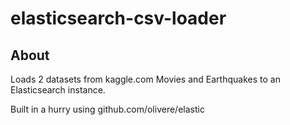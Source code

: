 # elasticsearch-csv-loader
## About

Loads 2 datasets from kaggle.com 
Movies and Earthquakes to an Elasticsearch instance.

Built in a hurry using github.com/olivere/elastic
